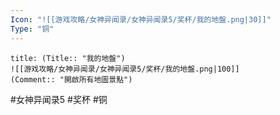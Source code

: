 ```yaml
---
Icon: "![[游戏攻略/女神异闻录/女神异闻录5/奖杯/我的地盤.png|30]]"
Type: "铜"
---
```

```ad-common-bronze-trophy
title: (Title:: "我的地盤")
![[游戏攻略/女神异闻录/女神异闻录5/奖杯/我的地盤.png|100]]
(Comment:: "開啟所有地圖景點")
```

#女神异闻录5 #奖杯 #铜
